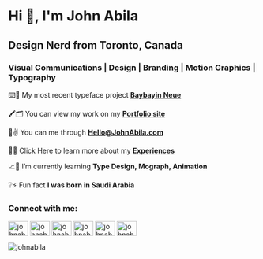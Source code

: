 <h1 align="left">Hi 👋, I'm John Abila</h1>
<h2 align="left">Design Nerd from Toronto, Canada</h2>

<h3 align="left">Visual Communications | Design | Branding | Motion Graphics | Typography</h3>

⌨️🎨 My most recent typeface project <a href="[[https://www.kickstarter.com/projects/johnabila/baybayin-neue-the-modern-font-of-a-ancient-filipino-script?ref=6bbj9u&token=9c1f4c44](https://johnabila.gumroad.com/l/Baybayin-Neue)](https://johnabila.gumroad.com/l/Baybayin-Neue)" target="_blank">**Baybayin Neue**</a>

🖍🗂 You can view my work on my <a href="https://johnabila.com/" target="_blank">**Portfolio site**</a>

📨✌️ You can me through **Hello@JohnAbila.com**

🔗📄 Click Here to learn more about my <a href="https://johnabila.com/](https://www.linkedin.com/in/johnabila/" target="_blank">**Experiences**</a>

📈📑 I’m currently learning **Type Design, Mograph, Animation**

❔⚡ Fun fact **I was born in Saudi Arabia**

<h3 align="left">Connect with me:</h3>
<p align="left">
<a href="https://twitter.com/johnabiladesign" target="blank"><img align="center" src="https://raw.githubusercontent.com/rahuldkjain/github-profile-readme-generator/master/src/images/icons/Social/twitter.svg" alt="johnabiladesign" height="30" width="40" /></a>
<a href="https://linkedin.com/in/johnabila" target="blank"><img align="center" src="https://raw.githubusercontent.com/rahuldkjain/github-profile-readme-generator/master/src/images/icons/Social/linked-in-alt.svg" alt="johnabila" height="30" width="40" /></a>
<a href="https://instagram.com/johnabiladesign" target="blank"><img align="center" src="https://raw.githubusercontent.com/rahuldkjain/github-profile-readme-generator/master/src/images/icons/Social/instagram.svg" alt="johnabiladesign" height="30" width="40" /></a>
<a href="https://dribbble.com/johnabila" target="blank"><img align="center" src="https://raw.githubusercontent.com/rahuldkjain/github-profile-readme-generator/master/src/images/icons/Social/dribbble.svg" alt="johnabila" height="30" width="40" /></a>
<a href="https://www.behance.net/johnabila" target="blank"><img align="center" src="https://raw.githubusercontent.com/rahuldkjain/github-profile-readme-generator/master/src/images/icons/Social/behance.svg" alt="johnabila" height="30" width="40" /></a>
<a href="https://www.youtube.com/c/johnabila" target="blank"><img align="center" src="https://raw.githubusercontent.com/rahuldkjain/github-profile-readme-generator/master/src/images/icons/Social/youtube.svg" alt="johnabila" height="30" width="40" /></a>
</p>
<p align="left"> <img src="https://komarev.com/ghpvc/?username=johnabila&label=Profile%20views&color=0e75b6&style=flat" alt="johnabila" /> </p>
